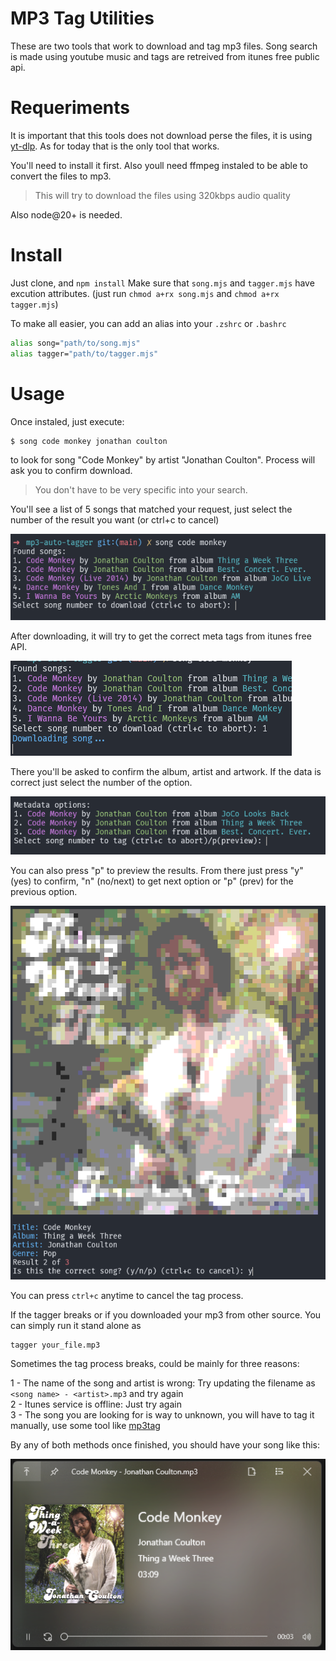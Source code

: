 MP3 Tag Utilities
===================

These are two tools that work to download and tag mp3 files.
Song search is made using youtube music and tags are retreived from itunes free public api.

# Requeriments

It is important that this tools does not download perse the files, it is using [yt-dlp](https://github.com/yt-dlp/yt-dlp). As for today that is the only tool that works.

You'll need to install it first. Also youll need ffmpeg instaled to be able to convert the files to mp3.

> This will try to download the files using 320kbps audio quality

Also node@20+ is needed.

# Install
Just clone, and `npm install`
Make sure that `song.mjs` and `tagger.mjs` have excution attributes.
(just run `chmod a+rx song.mjs` and `chmod a+rx tagger.mjs`)

To make all easier, you can add an alias into your `.zshrc` or `.bashrc`

```bash
alias song="path/to/song.mjs"
alias tagger="path/to/tagger.mjs"
```

# Usage
Once instaled, just execute:
```bash
$ song code monkey jonathan coulton
```
to look for song "Code Monkey" by artist "Jonathan Coulton".
Process will ask you to confirm download.

> You don't have to be very specific into your search.

You'll see a list of 5 songs that matched your request, just select the number of the result you want (or ctrl+c to cancel)

![screen1](./0001.png)  

After downloading, it will try to get the correct meta tags from itunes free API.

![screen1](./0002.png)  

There you'll be asked to confirm the album, artist and artwork. If the data is correct just select the number of the option.

![screen1](./0003.png)  

You can also press "p" to preview the results. From there just press "y" (yes) to confirm, "n" (no/next) to get next option or "p" (prev) for the previous option.

![screen1](./0004.png)  

You can press `ctrl+c` anytime to cancel the tag process.

If the tagger breaks or if you downloaded your mp3 from other source. You can simply run it stand alone as

```bash
tagger your_file.mp3
```

Sometimes the tag process breaks, could be mainly for three reasons:

1 - The name of the song and artist is wrong: Try updating the filename as `<song name> - <artist>.mp3` and try again  
2 - Itunes service is offline: Just try again  
3 - The song you are looking for is way to unknown, you will have to tag it manually, use some tool like [mp3tag](https://www.mp3tag.de/en/)

By any of both methods once finished, you should have your song like this:

![screen1](./0005.png)  

